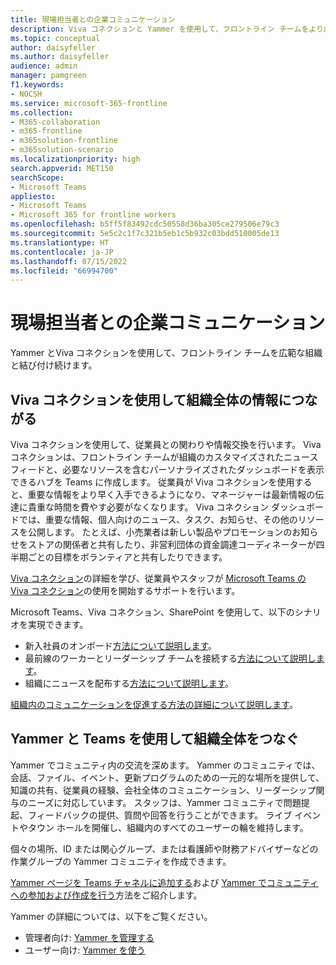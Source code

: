```yaml
---
title: 現場担当者との企業コミュニケーション
description: Viva コネクションと Yammer を使用して、フロントライン チームをより広範な組織に接続する方法について説明します。
ms.topic: conceptual
author: daisyfeller
ms.author: daisyfeller
audience: admin
manager: pamgreen
f1.keywords:
- NOCSH
ms.service: microsoft-365-frontline
ms.collection:
- M365-collaboration
- m365-frontline
- m365solution-frontline
- m365solution-scenario
ms.localizationpriority: high
search.appverid: MET150
searchScope:
- Microsoft Teams
appliesto:
- Microsoft Teams
- Microsoft 365 for frontline workers
ms.openlocfilehash: b5ff5f83492cdc50558d36ba305ce279506e79c3
ms.sourcegitcommit: 5e5c2c1f7c321b5eb1c5b932c03bdd510005de13
ms.translationtype: HT
ms.contentlocale: ja-JP
ms.lasthandoff: 07/15/2022
ms.locfileid: "66994700"
---
```

# <a name="corporate-communications-with-frontline-workers"></a>現場担当者との企業コミュニケーション

Yammer とViva コネクションを使用して、フロントライン チームを広範な組織と結び付け続けます。

## <a name="connect-information-from-across-the-organization-with-viva-connections"></a>Viva コネクションを使用して組織全体の情報につながる

Viva コネクションを使用して、従業員との関わりや情報交換を行います。 Viva コネクションは、フロントライン チームが組織のカスタマイズされたニュース フィードと、必要なリソースを含むパーソナライズされたダッシュボードを表示できるハブを Teams に作成します。 従業員が Viva コネクションを使用すると、重要な情報をより早く入手できるようになり、マネージャーは最新情報の伝達に貴重な時間を費やす必要がなくなります。 Viva コネクション ダッシュボードでは、重要な情報、個人向けのニュース、タスク、お知らせ、その他のリソースを公開します。 たとえば、小売業者は新しい製品やプロモーションのお知らせをストアの関係者と共有したり、非営利団体の資金調達コーディネーターが四半期ごとの目標をボランティアと共有したりできます。

[Viva コネクション](/sharepoint/viva-connections-overview)の詳細を学び、従業員やスタッフが [Microsoft Teams の Viva コネクション](https://support.microsoft.com/office/your-intranet-is-now-in-microsoft-teams-8b4e7f76-f305-49a9-b6d2-09378476f95b)の使用を開始するサポートを行います。

Microsoft Teams、Viva コネクション、SharePoint を使用して、以下のシナリオを実現できます。

- 新入社員のオンボード[方法について説明します](/sharepoint/onboard-employees)。
- 最前線のワーカーとリーダーシップ チームを接続する[方法について説明します](/sharepoint/leadership-connection)。
- 組織にニュースを配布する[方法について説明します](/sharepoint/distribute-corporate-news-to-your-organization)。

[組織内のコミュニケーションを促進する方法の詳細について説明します](/sharepoint/corporate-communications-overview)。

## <a name="connect-across-your-organization-with-yammer-and-teams"></a>Yammer と Teams を使用して組織全体をつなぐ

Yammer でコミュニティ内の交流を深めます。 Yammer のコミュニティでは、会話、ファイル、イベント、更新プログラムのための一元的な場所を提供して、知識の共有、従業員の経験、会社全体のコミュニケーション、リーダーシップ関与のニーズに対応しています。 スタッフは、Yammer コミュニティで問題提起、フィードバックの提供、質問や回答を行うことができます。 ライブ イベントやタウン ホールを開催し、組織内のすべてのユーザーの輪を維持します。

個々の場所、ID または関心グループ、または看護師や財務アドバイザーなどの作業グループの Yammer コミュニティを作成できます。

[Yammer ページを Teams チャネルに追加する](https://support.microsoft.com/office/add-a-yammer-page-to-a-teams-channel-ca06ec83-f22d-4b76-83a5-c83aa2a33528)および [Yammer でコミュニティへの参加および作成を行う](https://support.microsoft.com/office/join-and-create-a-community-in-yammer-56aaf591-1fbc-4160-ba26-0c4723c23fd6)方法をご紹介します。

Yammer の詳細については、以下をご覧ください。

- 管理者向け: [Yammer を管理する](/yammer)
- ユーザー向け: [Yammer を使う](https://support.microsoft.com/office/what-is-yammer-1b0f3b3e-89ee-4b66-aac5-30def12f287c)
